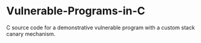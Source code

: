# Vulnerable-Programs-in-C
C source code for a demonstrative vulnerable program with a custom stack canary mechanism.
